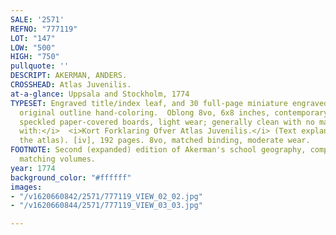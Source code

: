 ```yaml
---
SALE: '2571'
REFNO: "777119"
LOT: "147"
LOW: "500"
HIGH: "750"
pullquote: ''
DESCRIPT: AKERMAN, ANDERS.
CROSSHEAD: Atlas Juvenilis.
at-a-glance: Uppsala and Stockholm, 1774
TYPESET: Engraved title/index leaf, and 30 full-page miniature engraved maps with
  original outline hand-coloring.  Oblong 8vo, 6x8 inches, contemporary calf-backed
  speckled paper-covered boards, light wear; generally clean with no major flaws.  together
  with:</i>  <i>Kort Forklaring Ofver Atlas Juvenilis.</i> (Text explanation to accompany
  the atlas). [iv], 192 pages. 8vo, matched binding, moderate wear.
FOOTNOTE: Second (expanded) edition of Akerman's school geography, complete in both
  matching volumes.
year: 1774
background_color: "#ffffff"
images:
- "/v1620660842/2571/777119_VIEW_02_02.jpg"
- "/v1620660844/2571/777119_VIEW_03_03.jpg"

---
```

